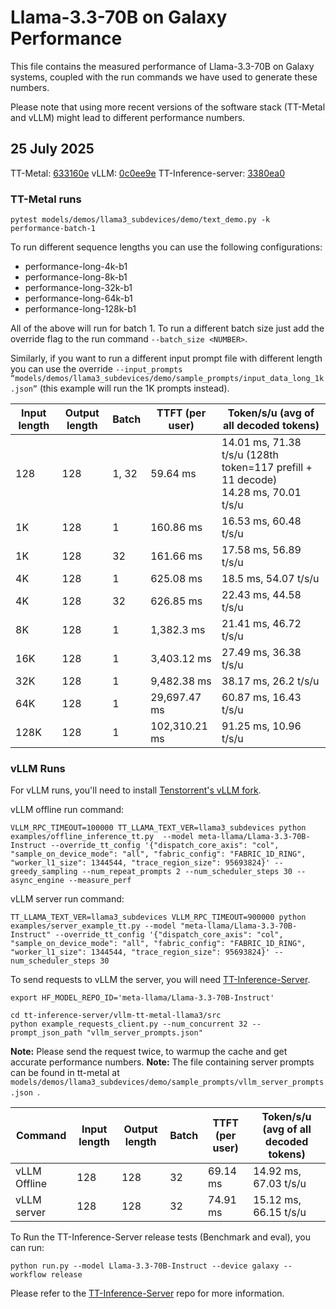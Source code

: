 # Llama-3.3-70B on Galaxy Performance

This file contains the measured performance of Llama-3.3-70B on Galaxy systems, coupled with the run commands we have used to generate these numbers.

Please note that using more recent versions of the software stack (TT-Metal and vLLM) might lead to different performance numbers.


## 25 July 2025

TT-Metal: [633160e](https://github.com/tenstorrent/tt-metal/commit/633160efc176b71dc35b6d15be0e9421b986493d)
vLLM: [0c0ee9e](https://github.com/tenstorrent/vllm/commit/0c0ee9e6d81bbb26d44229992ad2273e8ea1052b)
TT-Inference-server: [3380ea0](https://github.com/tenstorrent/tt-inference-server/commit/3380ea073e53f20ea782626f42c406e5cf4260c8)


### TT-Metal runs

```
pytest models/demos/llama3_subdevices/demo/text_demo.py -k performance-batch-1
```
To run different sequence lengths you can use the following configurations:
- performance-long-4k-b1
- performance-long-8k-b1
- performance-long-32k-b1
- performance-long-64k-b1
- performance-long-128k-b1

All of the above will run for batch 1. To run a different batch size just add the override flag to the run command `--batch_size <NUMBER>`.

Similarly, if you want to run a different input prompt file with different length you can use the override `--input_prompts “models/demos/llama3_subdevices/demo/sample_prompts/input_data_long_1k.json”` (this example will run the 1K prompts instead).

| Input length | Output length | Batch  | TTFT (per user)   | Token/s/u (avg of all decoded tokens)                                        |
|--------------|---------------|--------|-------------------|------------------------------------------------------------------------------|
| 128          | 128           | 1, 32  | 59.64 ms          | 14.01 ms, 71.38 t/s/u (128th token=117 prefill + 11 decode) <br> 14.28 ms, 70.01 t/s/u |
| 1K           | 128           | 1      | 160.86 ms         | 16.53 ms, 60.48 t/s/u                                                     |
| 1K           | 128           | 32     | 161.66 ms         | 17.58 ms, 56.89 t/s/u                                                     |
| 4K           | 128           | 1      | 625.08 ms         | 18.5 ms, 54.07 t/s/u                                                      |
| 4K           | 128           | 32     | 626.85 ms         | 22.43 ms, 44.58 t/s/u                                                     |
| 8K           | 128           | 1      | 1,382.3 ms        | 21.41 ms, 46.72 t/s/u                                                     |
| 16K          | 128           | 1      | 3,403.12 ms       | 27.49 ms, 36.38 t/s/u                                                     |
| 32K          | 128           | 1      | 9,482.38 ms       | 38.17 ms, 26.2 t/s/u                                                      |
| 64K          | 128           | 1      | 29,697.47 ms      | 60.87 ms, 16.43 t/s/u                                                     |
| 128K         | 128           | 1      | 102,310.21 ms     | 91.25 ms, 10.96 t/s/u                                                     |

### vLLM Runs

For vLLM runs, you'll need to install [Tenstorrent's vLLM fork](https://github.com/tenstorrent/vllm/blob/dev/tt_metal/README.md).

vLLM offline run command:
```
VLLM_RPC_TIMEOUT=100000 TT_LLAMA_TEXT_VER=llama3_subdevices python examples/offline_inference_tt.py  --model meta-llama/Llama-3.3-70B-Instruct --override_tt_config '{"dispatch_core_axis": "col", "sample_on_device_mode": "all", "fabric_config": "FABRIC_1D_RING", "worker_l1_size": 1344544, "trace_region_size": 95693824}' --greedy_sampling --num_repeat_prompts 2 --num_scheduler_steps 30 --async_engine --measure_perf
```

vLLM server run command:
```
TT_LLAMA_TEXT_VER=llama3_subdevices VLLM_RPC_TIMEOUT=900000 python examples/server_example_tt.py --model "meta-llama/Llama-3.3-70B-Instruct" --override_tt_config '{"dispatch_core_axis": "col", "sample_on_device_mode": "all", "fabric_config": "FABRIC_1D_RING", "worker_l1_size": 1344544, "trace_region_size": 95693824}' --num_scheduler_steps 30
```

To send requests to vLLM the server, you will need [TT-Inference-Server](https://github.com/tenstorrent/tt-inference-server/tree/dev).
```
export HF_MODEL_REPO_ID='meta-llama/Llama-3.3-70B-Instruct'

cd tt-inference-server/vllm-tt-metal-llama3/src
python example_requests_client.py --num_concurrent 32 --prompt_json_path "vllm_server_prompts.json"
```

**Note:** Please send the request twice, to warmup the cache and get accurate performance numbers.
**Note:** The file containing server prompts can be found in tt-metal at `models/demos/llama3_subdevices/demo/sample_prompts/vllm_server_prompts.json `.

| Command      | Input length | Output length | Batch  | TTFT (per user)   | Token/s/u (avg of all decoded tokens) |
|--------------|--------------|---------------|--------|-------------------|---------------------------------------|
| vLLM Offline | 128          | 128           | 32     | 69.14 ms          | 14.92 ms, 67.03 t/s/u                 |
| vLLM server  | 128          | 128           | 32     | 74.91 ms          | 15.12 ms, 66.15 t/s/u                 |


To Run the TT-Inference-Server release tests (Benchmark and eval), you can run:
```
python run.py --model Llama-3.3-70B-Instruct --device galaxy --workflow release
```

Please refer to the [TT-Inference-Server](https://github.com/tenstorrent/tt-inference-server/tree/dev) repo for more information.
